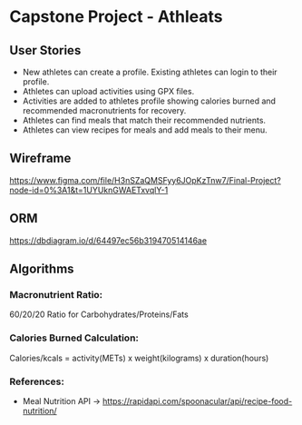 # Capstone Project - Athleats

## User Stories

- New athletes can create a profile. Existing athletes can login to their profile.
- Athletes can upload activities using GPX files.
- Activities are added to athletes profile showing calories burned and recommended macronutrients for recovery.
- Athletes can find meals that match their recommended nutrients.
- Athletes can view recipes for meals and add meals to their menu.

## Wireframe

https://www.figma.com/file/H3nSZaQMSFyy6JOpKzTnw7/Final-Project?node-id=0%3A1&t=1UYUknGWAETxvqlY-1

## ORM 

https://dbdiagram.io/d/64497ec56b319470514146ae

## Algorithms

### Macronutrient Ratio:

60/20/20 Ratio for Carbohydrates/Proteins/Fats

### Calories Burned Calculation:

Calories/kcals = activity(METs) x weight(kilograms) x duration(hours)

### References:

- Meal Nutrition API -> https://rapidapi.com/spoonacular/api/recipe-food-nutrition/
